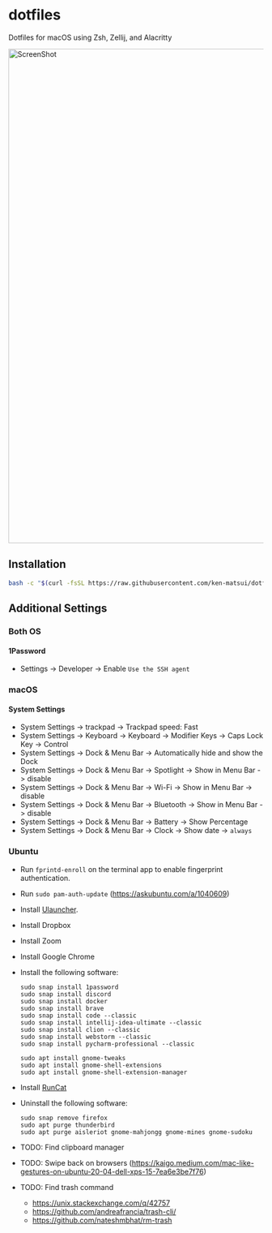 # dotfiles

Dotfiles for macOS using Zsh, Zellij, and Alacritty

<img width="975" alt="ScreenShot" src="https://user-images.githubusercontent.com/26405363/150774356-1bb319e4-4b7f-4a1f-9b59-a165111b111c.png">

## Installation

```sh
bash -c "$(curl -fsSL https://raw.githubusercontent.com/ken-matsui/dotfiles/main/install.sh)"
```

## Additional Settings

### Both OS

#### 1Password

* Settings -> Developer -> Enable `Use the SSH agent`

### macOS

#### System Settings

* System Settings -> trackpad -> Trackpad speed: Fast
* System Settings -> Keyboard -> Keyboard -> Modifier Keys -> Caps Lock Key -> Control
* System Settings -> Dock & Menu Bar -> Automatically hide and show the Dock
* System Settings -> Dock & Menu Bar -> Spotlight -> Show in Menu Bar -> disable
* System Settings -> Dock & Menu Bar -> Wi-Fi -> Show in Menu Bar -> disable
* System Settings -> Dock & Menu Bar -> Bluetooth -> Show in Menu Bar -> disable
* System Settings -> Dock & Menu Bar -> Battery -> Show Percentage
* System Settings -> Dock & Menu Bar -> Clock -> Show date -> `always`

### Ubuntu

* Run `fprintd-enroll` on the terminal app to enable fingerprint authentication.
* Run `sudo pam-auth-update` (https://askubuntu.com/a/1040609)

* Install [Ulauncher](https://ulauncher.io/).
* Install Dropbox
* Install Zoom
* Install Google Chrome
* Install the following software:
  ```shell
  sudo snap install 1password
  sudo snap install discord
  sudo snap install docker
  sudo snap install brave
  sudo snap install code --classic
  sudo snap install intellij-idea-ultimate --classic
  sudo snap install clion --classic
  sudo snap install webstorm --classic
  sudo snap install pycharm-professional --classic
  
  sudo apt install gnome-tweaks
  sudo apt install gnome-shell-extensions
  sudo apt install gnome-shell-extension-manager
  ```
* Install [RunCat](https://extensions.gnome.org/extension/2986/runcat/)

* Uninstall the following software:
  ```shell
  sudo snap remove firefox
  sudo apt purge thunderbird
  sudo apt purge aisleriot gnome-mahjongg gnome-mines gnome-sudoku
  ```

* TODO: Find clipboard manager
* TODO: Swipe back on browsers (https://kaigo.medium.com/mac-like-gestures-on-ubuntu-20-04-dell-xps-15-7ea6e3be7f76)
* TODO: Find trash command
  * https://unix.stackexchange.com/q/42757
  * https://github.com/andreafrancia/trash-cli/
  * https://github.com/nateshmbhat/rm-trash
